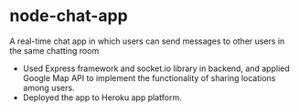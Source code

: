 # node-chat-app

A real-time chat app in which users can send messages to other users in the same chatting room
* Used Express framework and socket.io library in backend, and applied Google Map API to implement the functionality of sharing locations among users.
* Deployed the app to Heroku app platform.
